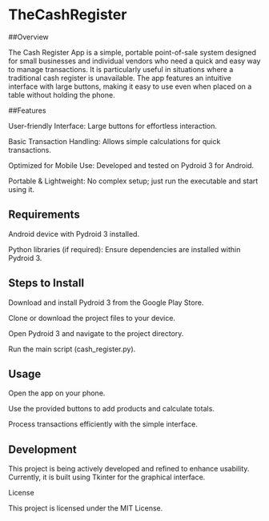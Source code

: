 # TheCashRegister

##Overview

The Cash Register App is a simple, portable point-of-sale system designed for small businesses and individual vendors who need a quick and easy way to manage transactions. It is particularly useful in situations where a traditional cash register is unavailable. The app features an intuitive interface with large buttons, making it easy to use even when placed on a table without holding the phone.

##Features

User-friendly Interface: Large buttons for effortless interaction.

Basic Transaction Handling: Allows simple calculations for quick transactions.

Optimized for Mobile Use: Developed and tested on Pydroid 3 for Android.

Portable & Lightweight: No complex setup; just run the executable and start using it.

## Requirements

Android device with Pydroid 3 installed.

Python libraries (if required): Ensure dependencies are installed within Pydroid 3.

## Steps to Install

Download and install Pydroid 3 from the Google Play Store.

Clone or download the project files to your device.

Open Pydroid 3 and navigate to the project directory.

Run the main script (cash_register.py).

## Usage

Open the app on your phone.

Use the provided buttons to add products and calculate totals.

Process transactions efficiently with the simple interface.

## Development

This project is being actively developed and refined to enhance usability. Currently, it is built using Tkinter for the graphical interface.

License

This project is licensed under the MIT License.
